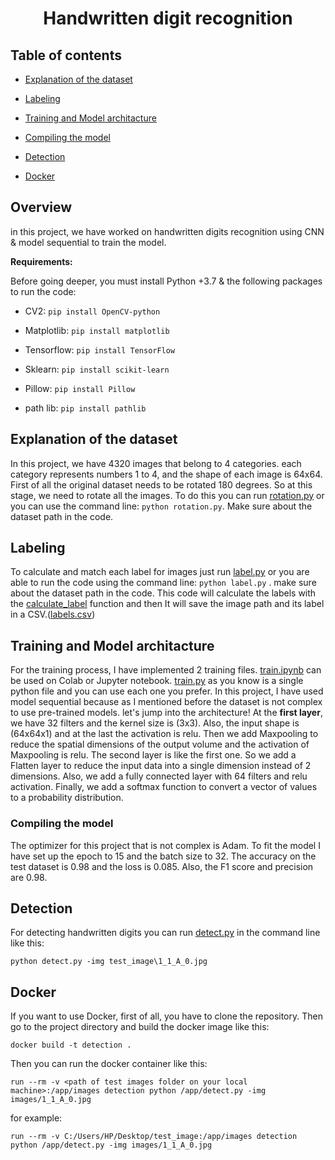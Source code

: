 

<h1  align="center">Handwritten digit recognition</h1>

<p  align="center"  width="100%">

</p>

  

## Table of contents

- [Explanation of the dataset](https://github.com/RealTourani/handwritten-digit-recognition/tree/main#explanation-of-the-dataset)

- [Labeling](https://github.com/RealTourani/handwritten-digit-recognition/tree/main#labeling)

- [Training and Model architacture](https://github.com/RealTourani/handwritten-digit-recognition#training-and-model-architacture)

- [Compiling the model](https://github.com/RealTourani/handwritten-digit-recognition#compiling-the-model)

- [Detection](https://github.com/RealTourani/handwritten-digit-recognition#detection)

- [Docker](https://github.com/RealTourani/handwritten-digit-recognition#docker)


  

## Overview <a name="Overview"></a>
in this project, we have worked on handwritten digits recognition using CNN & model sequential to train the model.

**Requirements:**

Before going deeper, you must install Python +3.7 & the following packages to run the code:

  

- CV2: `pip install OpenCV-python`

- Matplotlib: `pip install matplotlib`

- Tensorflow: `pip install TensorFlow`

- Sklearn: `pip install scikit-learn`

- Pillow: `pip install Pillow`

- path lib: `pip install pathlib`

  

## Explanation of the dataset<a name="Datasets"></a>

In this project, we have 4320 images that belong to 4 categories. each category represents numbers 1 to 4, and the shape of each image is 64x64.
First of all the original dataset needs to be rotated 180 degrees. So at this stage, we need to rotate all the images. To do this you can run [rotation.py](https://github.com/RealTourani/handwritten-digit-recognition/blob/main/rotation.py) or you can use the command line: `python rotation.py`. Make sure about the dataset path in the code.

  

## Labeling<a name="Labeling"></a>

To calculate and match each label for images just run [label.py](https://github.com/RealTourani/handwritten-digit-recognition/blob/main/label.py) or you are able to run the code using the command line: `python label.py` . make sure about the dataset path in the code.
This code will calculate the labels with the [calculate_label](def%20calculate_label%28img_basename%29:) function and then It will save the image path and its label in a CSV.([labels.csv](https://github.com/RealTourani/handwritten-digit-recognition/blob/main/labels.csv))
  
  

## Training and Model architacture<a name="training"></a>

For the training process, I have implemented 2 training files. [train.ipynb](https://github.com/RealTourani/handwritten-digit-recognition/blob/main/train.ipynb) can be used on Colab or Jupyter notebook. [train.py](https://github.com/RealTourani/handwritten-digit-recognition/blob/main/train.py) as you know is a single python file and you can use each one you prefer.
In this project, I have used model sequential because as I mentioned before the dataset is not complex to use pre-trained models. let's jump into the architecture!
At the **first layer**, we have 32 filters and the kernel size is (3x3). Also, the input shape is (64x64x1) and at the last the activation is relu.
Then we add Maxpooling to reduce the spatial dimensions of the output volume and the activation of Maxpooling is relu. 
The second layer is like the first one. So we add a Flatten layer to reduce the input data into a single dimension instead of 2 dimensions.
Also, we add a fully connected layer with 64 filters and relu activation.
Finally, we add a softmax function to convert a vector of values to a probability distribution.

### Compiling the model<a name="Training"></a>
 The optimizer for this project that is not complex is Adam.
 To fit the model I have set up the epoch to 15 and the batch size to 32.
 The accuracy on the test dataset is 0.98 and the loss is 0.085.
 Also, the F1 score and precision are 0.98.

## Detection<a name="detection"></a>
For detecting handwritten digits you can run [detect.py](https://github.com/RealTourani/handwritten-digit-recognition/blob/main/detect.py) in the command line like this:

    python detect.py -img test_image\1_1_A_0.jpg

## Docker<a name="Docker"></a>
If you want to use Docker, first of all, you have to clone the repository.
Then go to the project directory and build the docker image like this:

    docker build -t detection .
Then you can run the docker container like this:

    run --rm -v <path of test images folder on your local machine>:/app/images detection python /app/detect.py -img images/1_1_A_0.jpg

for example:

    run --rm -v C:/Users/HP/Desktop/test_image:/app/images detection python /app/detect.py -img images/1_1_A_0.jpg
